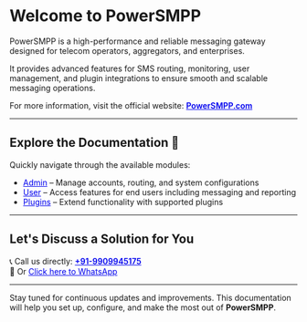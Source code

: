 # Welcome to PowerSMPP

PowerSMPP is a high-performance and reliable messaging gateway designed for telecom operators, aggregators, and enterprises.  

It provides advanced features for SMS routing, monitoring, user management, and plugin integrations to ensure smooth and scalable messaging operations.  

For more information, visit the official website: <a href="https://www.powersmpp.com" style="color:#0000EE; font-weight:600;">PowerSMPP.com</a>

---

## Explore the Documentation 📖

Quickly navigate through the available modules:

- <a href="admin/introducation/" style="color:#0000EE;">Admin</a> – Manage accounts, routing, and system configurations  
- <a href="user/dashboard/dashboard/" style="color:#0000EE;">User</a> – Access features for end users including messaging and reporting  
- <a href="plugins/email2sms/email/" style="color:#0000EE;">Plugins</a> – Extend functionality with supported plugins  

---

## Let's Discuss a Solution for You

📞 Call us directly: <a href="tel:+919909945175" style="color:#0000EE; font-weight:600;">+91-9909945175</a>  
💬 Or <a href="https://wa.me/919909945175" style="color:#0000EE;">Click here to WhatsApp</a>  

---

Stay tuned for continuous updates and improvements. This documentation will help you set up, configure, and make the most out of **PowerSMPP**.
